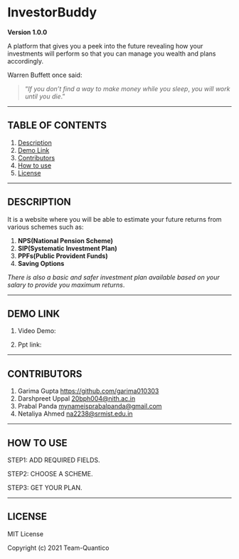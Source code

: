 # InvestorBuddy

**Version 1.0.0**

A platform that gives you a peek into the future revealing how your investments will perform so that you can manage you 
wealth and plans accordingly.

Warren Buffett once said:

>“*If you don’t find a way to make money while you sleep*,
>*you will work until you die*.”

---

## TABLE OF CONTENTS

1. [Description](#description)
2. [Demo Link](#demo-link)
3. [Contributors](#contributors)
4. [How to use](#how-to-use)
5. [License](#license)

---
<a name="description"></a>
## DESCRIPTION

It is a website where you will be able to estimate your future returns from various schemes such as:

1. **NPS(National Pension Scheme)**
2. **SIP(Systematic Investment Plan)**
3. **PPFs(Public Provident Funds)**
4. **Saving Options**

*There is also a basic and safer investment plan available based on your salary to provide you maximum returns*.

---
<a name="demo-link"></a>
## DEMO LINK

1. Video Demo:

2. Ppt link:

---
<a name="contributors"></a>
## CONTRIBUTORS

1. Garima Gupta https://github.com/garima010303
2. Darshpreet Uppal 20bph004@nith.ac.in
3. Prabal Panda mynameisprabalpanda@gmail.com
4. Netaliya Ahmed na2238@srmist.edu.in

---
<a name="how-to-use"></a>
## HOW TO USE

STEP1: ADD REQUIRED FIELDS.

STEP2: CHOOSE A SCHEME.

STEP3: GET YOUR PLAN.







---
<a name="license"></a>
## LICENSE

MIT License

Copyright (c) 2021 Team-Quantico

